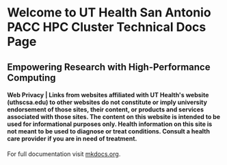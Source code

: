 # Welcome to UT Health San Antonio PACC HPC Cluster Technical Docs Page
## Empowering Research with High-Performance Computing

#### Web Privacy | Links from websites affiliated with UT Health's website (uthscsa.edu) to other websites do not constitute or imply university endorsement of those sites, their content, or products and services associated with those sites. The content on this website is intended to be used for informational purposes only. Health information on this site is not meant to be used to diagnose or treat conditions. Consult a health care provider if you are in need of treatment.

For full documentation visit [mkdocs.org](https://www.mkdocs.org).


